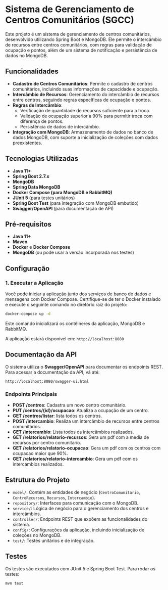 
# Sistema de Gerenciamento de Centros Comunitários (SGCC)

Este projeto é um sistema de gerenciamento de centros comunitários, desenvolvido utilizando Spring Boot e MongoDB. Ele permite o intercâmbio de recursos entre centros comunitários, com regras para validação de ocupação e pontos, além de um sistema de notificação e persistência de dados no MongoDB.

## Funcionalidades

- **Cadastro de Centros Comunitários**: Permite o cadastro de centros comunitários, incluindo suas informações de capacidade e ocupação.
- **Intercâmbio de Recursos**: Gerenciamento do intercâmbio de recursos entre centros, seguindo regras específicas de ocupação e pontos.
- **Regras de Intercâmbio**:
  - Verificação de quantidade de recursos suficiente para a troca.
  - Validação de ocupação superior a 90% para permitir troca com diferença de pontos.
  - Persistência de dados de intercâmbio.
- **Integração com MongoDB**: Armazenamento de dados no banco de dados MongoDB, com suporte a inicialização de coleções com dados preexistentes.

## Tecnologias Utilizadas

- **Java 11+**
- **Spring Boot 2.7.x**
- **MongoDB**
- **Spring Data MongoDB**
- **Docker Compose (para MongoDB e RabbitMQ)**
- **JUnit 5** (para testes unitários)
- **Spring Boot Test** (para integração com MongoDB embutido)
- **Swagger/OpenAPI** (para documentação de API)

## Pré-requisitos

- **Java 11+**
- **Maven**
- **Docker** e **Docker Compose**
- **MongoDB** (ou pode usar a versão incorporada nos testes)

## Configuração

### 1. Executar a Aplicação

Você pode iniciar a aplicação junto dos serviços de banco de dados e mensagens com Docker Compose. Certifique-se de ter o Docker instalado e execute o seguinte comando no diretório raiz do projeto:

```bash
docker-compose up -d
```

Este comando inicializará os contêineres da aplicação, MongoDB e RabbitMQ.


A aplicação estará disponível em: `http://localhost:8080`

## Documentação da API

O sistema utiliza o **Swagger/OpenAPI** para documentar os endpoints REST. Para acessar a documentação da API, vá até:

```
http://localhost:8080/swagger-ui.html
```

### Endpoints Principais

- **POST /centros**: Cadastra um novo centro comunitário.
- **PUT /centros/{id}/ocupacao**: Atualiza a ocupação de um centro.
- **GET /centros/listar**: lista todos os centros.
- **POST /intercambio**: Realiza um intercâmbio de recursos entre centros comunitários.
- **GET /intercambio**: Lista todos os intercâmbios realizados.
- **GET /relatorios/relatorio-recursos**: Gera um pdf com a media de recursos por centro comunitario.
- **GET /relatorios/relatorio-ocupacao**: Gera um pdf com os centros com ocupacao maior que 90%.
- **GET /relatorios/relatorio-intercambio**: Gera um pdf com os intercambios realizados.

## Estrutura do Projeto

- `model/`: Contém as entidades de negócio (`CentroComunitario`, `CentroRecursos`, `Recursos`, `Intercambio`).
- `repository/`: Interfaces para comunicação com o MongoDB.
- `service/`: Lógica de negócio para o gerenciamento dos centros e intercâmbios.
- `controller/`: Endpoints REST que expõem as funcionalidades do sistema.
- `config/`: Configurações da aplicação, incluindo inicialização de coleções no MongoDB.
- `test/`: Testes unitários e de integração.

## Testes

Os testes são executados com JUnit 5 e Spring Boot Test. Para rodar os testes:

```bash
mvn test
```

